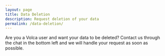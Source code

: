 ```yaml
---
layout: page
title: Data Deletion
description: Request deletion of your data
permalink: /data-deletion/
---
```


Are you a Volca user and want your data to be deleted? Contact us through the chat in the bottom left and we will handle your request as soon as possible.
